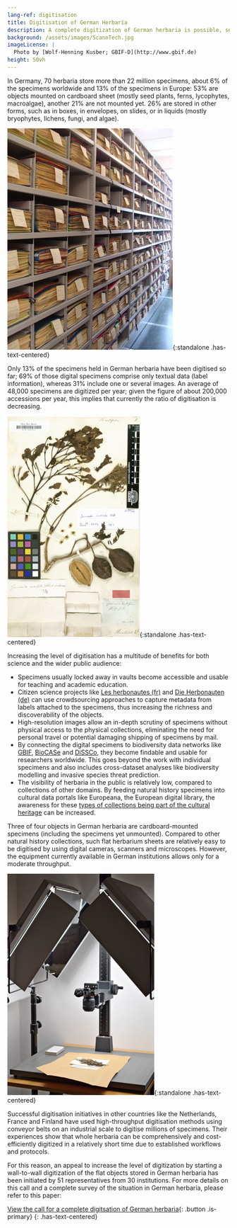 ```yaml
---
lang-ref: digitisation
title: Digitisation of German Herbaria
description: A complete digitization of German herbaria is possible, sensible and should be started now!
background: /assets/images/ScannTech.jpg
imageLicense: |
  Photo by [Wolf-Henning Kusber; GBIF-D](http://www.gbif.de)
height: 50vh
---
```


In Germany, 70 herbaria store more than 22 million specimens, about 6% of the specimens worldwide and 13% of the specimens in Europe: 53% are objects mounted on cardboard sheet (mostly seed plants, ferns, lycophytes, macroalgae), another 21% are not mounted yet. 26% are stored in other forms, such as in boxes, in envelopes, on slides, or in liquids (mostly bryophytes, lichens, fungi, and algae).

![Herbarium specimen cabinets, photo by BSM](assets/images/BSM_Herbar_Henssel.jpg){:standalone .has-text-centered}

Only 13% of the specimens held in German herbaria have been digitised so far; 69% of those digital specimens comprise only textual data (label information), whereas 31% include one or several images. An average of 48,000 specimens are digitized per year; given the figure of about 200,000 accessions per year, this implies that currently the ratio of digitisation is decreasing.

![Digitised herbarium scan of Bignonia acutifolia Mart. ex DC.](assets/images/Bignonia_acutifolia.jpg){:standalone .has-text-centered}

Increasing the level of digitisation has a multitude of benefits for both science and the wider public audience: 
* Specimens usually locked away in vaults become accessible and usable for teaching and academic education.
* Citizen science projects like [Les herbonautes (fr)](http://lesherbonautes.mnhn.fr/) and [Die Herbonauten (de)](https://herbonauten.de/) can use crowdsourcing approaches to capture metadata from labels attached to the specimens, thus increasing the richness and discoverability of the objects.
* High-resolution images allow an in-depth scrutiny of specimens without physical access to the physical collections, eliminating the need for personal travel or potential damaging shipping of specimens by mail.
* By connecting the digital specimens to biodiversity data networks like [GBIF](https://www.gbif.org/), [BioCASe](https://www.biocase.org/) and [DiSSCo](https://www.dissco.eu/), they become findable and usable for researchers worldwide. This goes beyond the work with individual specimens and also includes cross-dataset analyses like biodiversity modelling and invasive species threat prediction.
* The visibility of herbaria in the public is relatively low, compared to collections of other domains. By feeding natural history specimens into cultural data portals like Europeana, the European digital library, the awareness for these [types of collections being part of the cultural heritage](https://classic.europeana.eu/portal/de/search?f%5BPROVIDER%5D%5B%5D=OpenUp!&view=grid) can be increased.

Three of four objects in German herbaria are cardboard-mounted specimens (including the specimens yet unmounted). Compared to other natural history collections, such flat herbarium sheets are relatively easy to be digitised by using digital cameras, scanners and microscopes. However, the equipment currently available in German institutions allows only for a moderate throughput.

![Digitisation of lichens, mosses and fungi](assets/images/BGBM_digitalisierung.jpg){:standalone .has-text-centered}

Successful digitisation initiatives in other countries like the Netherlands, France and Finland have used high-throughput digitisation methods using conveyor belts on an industrial scale to digitise millions of specimens. Their experiences show that whole herbaria can be comprehensively and cost-efficiently digitized in a relatively short time due to established workflows and protocols.

For this reason, an appeal to increase the level of digitization by starting a wall-to-wall digitization of the flat objects stored in German herbaria has been initiated by 51 representatives from 30 institutions. For more details on this call and a complete survey of the situation in German herbaria, please refer to this paper:

[View the call for a complete digitsation of German herbaria](https://riojournal.com/article/50675/){: .button .is-primary}
{: .has-text-centered}
